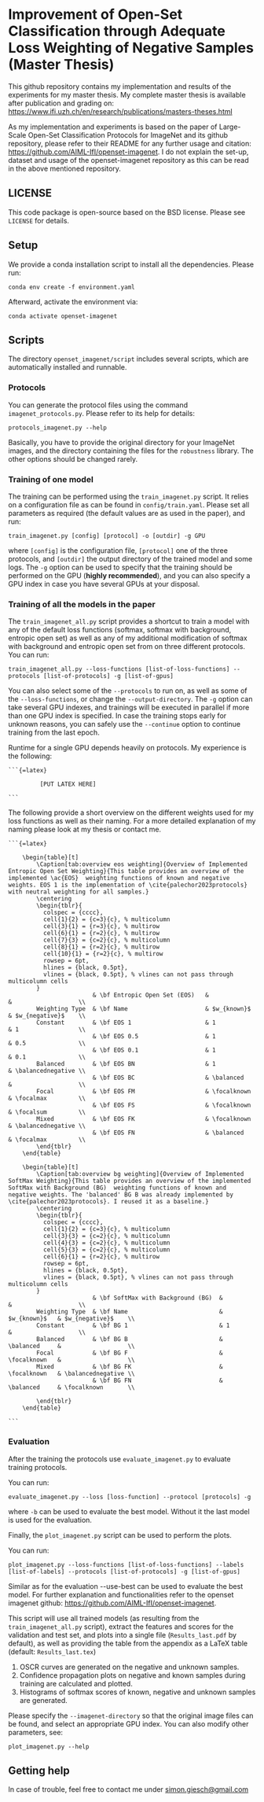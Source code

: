 # Improvement of Open-Set Classification through Adequate Loss Weighting of Negative Samples (Master Thesis)
This github repository contains my implementation and results of the experiments for my master thesis. 
My complete master thesis is available after publication and grading on: https://www.ifi.uzh.ch/en/research/publications/masters-theses.html

As my implementation and experiments is based on the paper of Large-Scale Open-Set Classification Protocols for ImageNet and its github repository, please refer to their README for any further usage and citation: https://github.com/AIML-IfI/openset-imagenet. I do not explain the set-up, dataset and usage of the openset-imagenet repository as this can be read in the above mentioned repository.

## LICENSE
This code package is open-source based on the BSD license.
Please see `LICENSE` for details.

## Setup

We provide a conda installation script to install all the dependencies.
Please run:

    conda env create -f environment.yaml

Afterward, activate the environment via:

    conda activate openset-imagenet

## Scripts

The directory `openset_imagenet/script` includes several scripts, which are automatically installed and runnable.

### Protocols

You can generate the protocol files using the command `imagenet_protocols.py`.
Please refer to its help for details:

    protocols_imagenet.py --help

Basically, you have to provide the original directory for your ImageNet images, and the directory containing the files for the `robustness` library.
The other options should be changed rarely.

### Training of one model

The training can be performed using the `train_imagenet.py` script.
It relies on a configuration file as can be found in `config/train.yaml`.
Please set all parameters as required (the default values are as used in the paper), and run:

    train_imagenet.py [config] [protocol] -o [outdir] -g GPU

where `[config]` is the configuration file, `[protocol]` one of the three protocols, and `[outdir]` the output directory of the trained model and some logs.
The `-g` option can be used to specify that the training should be performed on the GPU (**highly recommended**), and you can also specify a GPU index in case you have several GPUs at your disposal.

### Training of all the models in the paper

The `train_imagenet_all.py` script provides a shortcut to train a model with any of the default loss functions (softmax, softmax with background, entropic open set) as well as any of my additional modification of softmax with background and entropic open set from on three different protocols.
You can run:

    train_imagenet_all.py --loss-functions [list-of-loss-functions] --protocols [list-of-protocols] -g [list-of-gpus]

You can also select some of the `--protocols` to run on, as well as some of the `--loss-functions`, or change the `--output-directory`.
The `-g` option can take several GPU indexes, and trainings will be executed in parallel if more than one GPU index is specified.
In case the training stops early for unknown reasons, you can safely use the `--continue` option to continue training from the last epoch.

Runtime for a single GPU depends heavily on protocols. My experience is the following:


    ```{=latex}

             [PUT LATEX HERE]      

    ```

The following provide a short overview on the different weights used for my loss functions as well as their naming. For a more detailed explanation of my naming please look at my thesis or contact me.


    ```{=latex}

        \begin{table}[t]
            \Caption[tab:overview eos weighting]{Overview of Implemented Entropic Open Set Weighting}{This table provides an overview of the implemented \ac{EOS}  weighting functions of known and negative weights. EOS 1 is the implementation of \cite{palechor2023protocols} with neutral weighting for all samples.}
            \centering
            \begin{tblr}{
              colspec = {cccc},
              cell{1}{2} = {c=3}{c}, % multicolumn
              cell{3}{1} = {r=3}{c}, % multirow
              cell{6}{1} = {r=2}{c}, % multirow
              cell{7}{3} = {c=2}{c}, % multicolumn
              cell{8}{1} = {r=2}{c}, % multirow
              cell{10}{1} = {r=2}{c}, % multirow
              rowsep = 6pt,
              hlines = {black, 0.5pt},
              vlines = {black, 0.5pt}, % vlines can not pass through multicolumn cells
            }
                            & \bf Entropic Open Set (EOS)   &               &                   \\
            Weighting Type  & \bf Name                      & $w_{known}$   & $w_{negative}$    \\ 
            Constant        & \bf EOS 1                     & 1             & 1                 \\
                            & \bf EOS 0.5                   & 1             & 0.5               \\
                            & \bf EOS 0.1                   & 1             & 0.1               \\ 
            Balanced        & \bf EOS BN                    & 1             & \balancednegative \\
                            & \bf EOS BC                    & \balanced     &                   \\      
            Focal           & \bf EOS FM                    & \focalknown   & \focalmax         \\
                            & \bf EOS FS                    & \focalknown   & \focalsum         \\
            Mixed           & \bf EOS FK                    & \focalknown   & \balancednegative \\
                            & \bf EOS FN                    & \balanced     & \focalmax         \\
            \end{tblr}
        \end{table}    

        \begin{table}[t]
            \Caption[tab:overview bg weighting]{Overview of Implemented SoftMax Weighting}{This table provides an overview of the implemented SoftMax with Background (BG)  weighting functions of known and negative weights. The 'balanced' BG B was already implemented by \cite{palechor2023protocols}. I reused it as a baseline.}
            \centering
            \begin{tblr}{
              colspec = {cccc},
              cell{1}{2} = {c=3}{c}, % multicolumn
              cell{3}{3} = {c=2}{c}, % multicolumn
              cell{4}{3} = {c=2}{c}, % multicolumn
              cell{5}{3} = {c=2}{c}, % multicolumn
              cell{6}{1} = {r=2}{c}, % multirow
              rowsep = 6pt,
              hlines = {black, 0.5pt},
              vlines = {black, 0.5pt}, % vlines can not pass through multicolumn cells
            }
                            & \bf SoftMax with Background (BG)  &               &                   \\
            Weighting Type  & \bf Name                          & $w_{known}$   & $w_{negative}$    \\ 
            Constant        & \bf BG 1                          & 1             &                   \\ 
            Balanced        & \bf BG B                          & \balanced     &                   \\    
            Focal           & \bf BG F                          & \focalknown   &                   \\
            Mixed           & \bf BG FK                         & \focalknown   & \balancednegative \\
                            & \bf BG FN                         & \balanced     & \focalknown       \\

            \end{tblr}
        \end{table} 

    ```

### Evaluation

After the training the protocols use `evaluate_imagenet.py` to evaluate training protocols.

You can run:

    evaluate_imagenet.py --loss [loss-function] --protocol [protocols] -g

where `-b` can be used to evaluate the best model. Without it the last model is used for the evaluation.

Finally, the `plot_imagenet.py` script can be used to perform the plots.

You can run:

    plot_imagenet.py --loss-functions [list-of-loss-functions] --labels [list-of-labels] --protocols [list-of-protocols] -g [list-of-gpus]

Similar as for the evaluation --use-best can be used to evaluate the best model.
For further explanation and functionalities refer to the openset imagenet github: https://github.com/AIML-IfI/openset-imagenet.


This script will use all trained models (as resulting from the `train_imagenet_all.py` script), extract the features and scores for the validation and test set, and plots into a single file (`Results_last.pdf` by default), as well as providing the table from the appendix as a LaTeX table (default: `Results_last.tex`)

1. OSCR curves are generated on the negative and unknown samples.
2. Confidence propagation plots on negative and known samples during training are calculated and plotted.
3. Histograms of softmax scores of known, negative and unknown samples are generated.

Please specify the `--imagenet-directory` so that the original image files can be found, and select an appropriate GPU index.
You can also modify other parameters, see:

    plot_imagenet.py --help

## Getting help

In case of trouble, feel free to contact me under [simon.giesch@gmail.com](mailto:simon.giesch@gmail.com)
